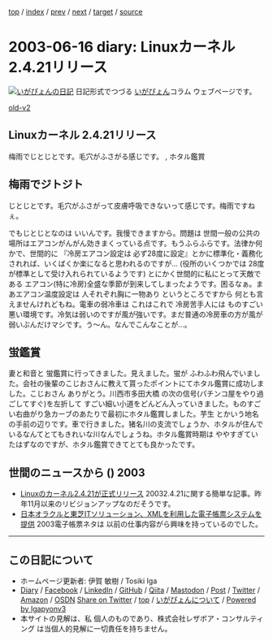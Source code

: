 [top](../index.html) 
 / [index](index.html) 
 / [prev](ig030615.html) 
 / [next](ig030617.html) 
 / [target](https://www.igapyon.jp/igapyon/diary/2003/ig030616.html) 
 / [source](https://github.com/igapyon/diary/blob/master/2003/ig030616.src.md) 

2003-06-16 diary: Linuxカーネル 2.4.21リリース
=====================================================================================================
[![いがぴょんの日記](https://www.igapyon.jp/igapyon/diary/images/iga200306s.jpg "いがぴょん")](https://www.igapyon.jp/igapyon/diary/memo/memoigapyon.html) 日記形式でつづる [いがぴょん](https://www.igapyon.jp/igapyon/diary/memo/memoigapyon.html)コラム ウェブページです。

[old-v2](ig030616-orig.html)

## Linuxカーネル 2.4.21リリース

梅雨でじとじとです。毛穴がふさがる感じです。 , ホタル鑑賞


## 梅雨でジトジト

じとじとです。毛穴がふさがって皮膚呼吸できないって感じです。梅雨ですねぇ。

でもじとじとなのは いいんです。我慢できますから。問題は 世間一般の公共の場所はエアコンがんがん効きまくっている点です。もうふらふらです。法律か何かで、世間的に 『冷房エアコン設定は 必ず28度に設定』とかに標準化・義務化されれば、いくばくか楽になると思われるのですが…
(役所のいくつかでは 28度が標準として受け入れられているようです) とにかく世間的に私にとって天敵である エアコン(特に冷房)全盛な季節が到来してしまったようです。困るなぁ。まあエアコン温度設定は 人それぞれ胸に一物あり というところですから 何とも言えませんけれどもね。電車の弱冷車は これはこれで 冷房苦手人には ものすごい悪い環境です。冷気は弱いのですが風が強いです。まだ普通の冷房車の方が風が弱いぶんだけマシです。う～ん。なんでこんなことが…。

## 蛍鑑賞

妻と和音と 蛍鑑賞に行ってきました。見えました。蛍が ふわふわ飛んでいました。会社の後輩のこじおさんに教えて貰ったポイントにてホタル鑑賞に成功しました。こじおさん ありがとう。川西市多田大橋 の次の信号(パチンコ屋をやり過ごしてすぐ)を左折して すごい細い小道をどんどん入っていきました。ものすごい右曲がり急カーブのあたりで最初にホタル鑑賞しました。芋生 とかいう地名の手前の辺りです。車で行きました。猪名川の支流でしょうか、ホタルが住んでいるなんてとてもきれいな川なんでしょうね。ホタル鑑賞時期は ややすぎていたはずなのですが、ホタル鑑賞できてとても良かったです。

## 世間のニュースから () 2003

* [Linuxのカーネル2.4.21が正式リリース](http://japan.cnet.com/news/ent/story/0,2000047623,20055442,00.htm)  20032.4.21に関する簡単な記事。昨年11月以来のリビジョンアップなのだそうです。
* [日本オラクルと東芝ITソリューション、XMLを利用した電子帳票システムを提供](http://japan.cnet.com/news/ent/story/0,2000047623,20055486,00.htm)  2003電子帳票ネタは 以前の仕事内容がら興味を持っているのでした。


----------------------------------------------------------------------------------------------------

## この日記について

* ホームページ更新者: 伊賀 敏樹 / Tosiki Iga
* [Diary](https://www.igapyon.jp/igapyon/diary/) / [Facebook](https://www.facebook.com/igapyon) / [LinkedIn](https://www.linkedin.com/in/toshikiiga) / [GitHub](https://github.com/igapyon) / [Qiita](https://qiita.com/igapyon) / [Mastodon](https://social.vivaldi.net/@igapyon) / [Post](https://post.news/igapyon) / [Twitter](https://twitter.com/ToshikiIga) / [Amazon](https://www.amazon.co.jp/%E4%BC%8A%E8%B3%80-%E6%95%8F%E6%A8%B9/e/B004LTQWCQ) / [OSDN](https://ja.osdn.net/users/iga/)
[Share on Twitter](https://twitter.com/intent/tweet?hashtags=igapyon%2Cdiary%2C%E3%81%84%E3%81%8C%E3%81%B4%E3%82%87%E3%82%93&text=Linux%E3%82%AB%E3%83%BC%E3%83%8D%E3%83%AB+2.4.21%E3%83%AA%E3%83%AA%E3%83%BC%E3%82%B9&url=https%3A%2F%2Fwww.igapyon.jp%2Figapyon%2Fdiary%2F2003%2Fig030616.html) / [top](../index.html) / [いがぴょんについて](https://www.igapyon.jp/igapyon/diary/memo/memoigapyon.html) / [Powered by Igapyonv3](https://github.com/igapyon/igapyonv3)
* 本サイトの見解は、私 個人のものであり、株式会社レザボア・コンサルティング は当個人的見解に一切責任を持ちません。 

